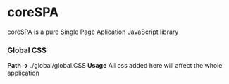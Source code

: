 # coreSPA

coreSPA is a  pure Single Page Aplication JavaScript library


### Global CSS

**Path ->** ./global/global.CSS
**Usage**  All css added here will affect the whole application